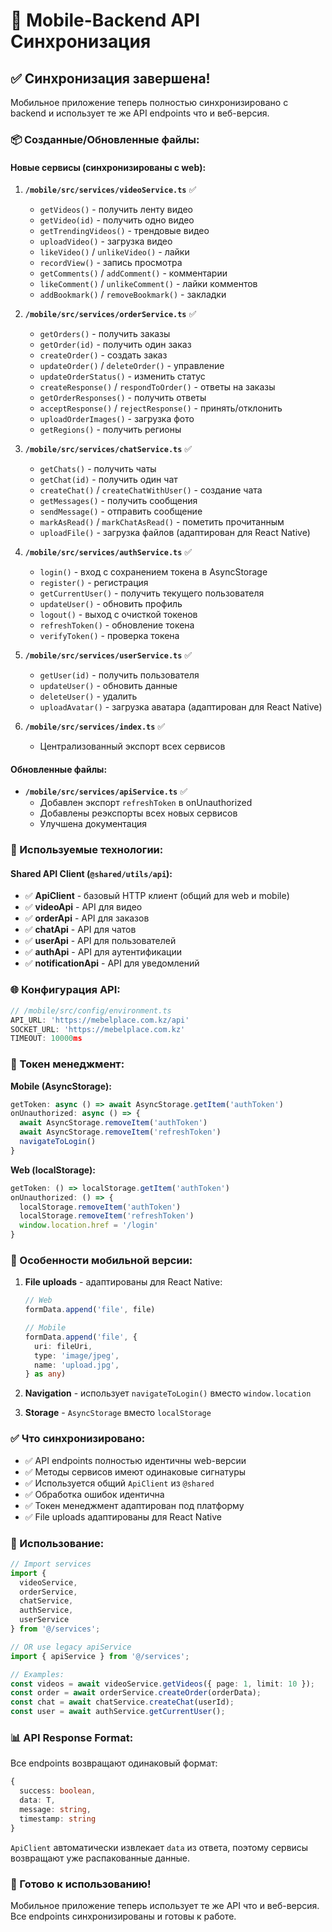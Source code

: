 # 🔄 Mobile-Backend API Синхронизация

## ✅ Синхронизация завершена!

Мобильное приложение теперь полностью синхронизировано с backend и использует те же API endpoints что и веб-версия.

### 📦 Созданные/Обновленные файлы:

#### Новые сервисы (синхронизированы с web):
1. **`/mobile/src/services/videoService.ts`** ✅
   - `getVideos()` - получить ленту видео
   - `getVideo(id)` - получить одно видео
   - `getTrendingVideos()` - трендовые видео
   - `uploadVideo()` - загрузка видео
   - `likeVideo()` / `unlikeVideo()` - лайки
   - `recordView()` - запись просмотра
   - `getComments()` / `addComment()` - комментарии
   - `likeComment()` / `unlikeComment()` - лайки комментов
   - `addBookmark()` / `removeBookmark()` - закладки

2. **`/mobile/src/services/orderService.ts`** ✅
   - `getOrders()` - получить заказы
   - `getOrder(id)` - получить один заказ
   - `createOrder()` - создать заказ
   - `updateOrder()` / `deleteOrder()` - управление
   - `updateOrderStatus()` - изменить статус
   - `createResponse()` / `respondToOrder()` - ответы на заказы
   - `getOrderResponses()` - получить ответы
   - `acceptResponse()` / `rejectResponse()` - принять/отклонить
   - `uploadOrderImages()` - загрузка фото
   - `getRegions()` - получить регионы

3. **`/mobile/src/services/chatService.ts`** ✅
   - `getChats()` - получить чаты
   - `getChat(id)` - получить один чат
   - `createChat()` / `createChatWithUser()` - создание чата
   - `getMessages()` - получить сообщения
   - `sendMessage()` - отправить сообщение
   - `markAsRead()` / `markChatAsRead()` - пометить прочитанным
   - `uploadFile()` - загрузка файлов (адаптирован для React Native)

4. **`/mobile/src/services/authService.ts`** ✅
   - `login()` - вход с сохранением токена в AsyncStorage
   - `register()` - регистрация
   - `getCurrentUser()` - получить текущего пользователя
   - `updateUser()` - обновить профиль
   - `logout()` - выход с очисткой токенов
   - `refreshToken()` - обновление токена
   - `verifyToken()` - проверка токена

5. **`/mobile/src/services/userService.ts`** ✅
   - `getUser(id)` - получить пользователя
   - `updateUser()` - обновить данные
   - `deleteUser()` - удалить
   - `uploadAvatar()` - загрузка аватара (адаптирован для React Native)

6. **`/mobile/src/services/index.ts`** ✅
   - Централизованный экспорт всех сервисов

#### Обновленные файлы:
- **`/mobile/src/services/apiService.ts`** ✅
  - Добавлен экспорт `refreshToken` в onUnauthorized
  - Добавлены реэкспорты всех новых сервисов
  - Улучшена документация

### 🔌 Используемые технологии:

#### Shared API Client (`@shared/utils/api`):
- ✅ **ApiClient** - базовый HTTP клиент (общий для web и mobile)
- ✅ **videoApi** - API для видео
- ✅ **orderApi** - API для заказов
- ✅ **chatApi** - API для чатов
- ✅ **userApi** - API для пользователей
- ✅ **authApi** - API для аутентификации
- ✅ **notificationApi** - API для уведомлений

### 🌐 Конфигурация API:

```typescript
// /mobile/src/config/environment.ts
API_URL: 'https://mebelplace.com.kz/api'
SOCKET_URL: 'https://mebelplace.com.kz'
TIMEOUT: 10000ms
```

### 🔑 Токен менеджмент:

**Mobile (AsyncStorage):**
```typescript
getToken: async () => await AsyncStorage.getItem('authToken')
onUnauthorized: async () => {
  await AsyncStorage.removeItem('authToken')
  await AsyncStorage.removeItem('refreshToken')
  navigateToLogin()
}
```

**Web (localStorage):**
```typescript
getToken: () => localStorage.getItem('authToken')
onUnauthorized: () => {
  localStorage.removeItem('authToken')
  localStorage.removeItem('refreshToken')
  window.location.href = '/login'
}
```

### 📱 Особенности мобильной версии:

1. **File uploads** - адаптированы для React Native:
   ```typescript
   // Web
   formData.append('file', file)
   
   // Mobile
   formData.append('file', {
     uri: fileUri,
     type: 'image/jpeg',
     name: 'upload.jpg',
   } as any)
   ```

2. **Navigation** - использует `navigateToLogin()` вместо `window.location`

3. **Storage** - `AsyncStorage` вместо `localStorage`

### ✅ Что синхронизировано:

- ✅ API endpoints полностью идентичны web-версии
- ✅ Методы сервисов имеют одинаковые сигнатуры
- ✅ Используется общий `ApiClient` из `@shared`
- ✅ Обработка ошибок идентична
- ✅ Токен менеджмент адаптирован под платформу
- ✅ File uploads адаптированы для React Native

### 🚀 Использование:

```typescript
// Import services
import { 
  videoService, 
  orderService, 
  chatService, 
  authService,
  userService 
} from '@/services';

// OR use legacy apiService
import { apiService } from '@/services';

// Examples:
const videos = await videoService.getVideos({ page: 1, limit: 10 });
const order = await orderService.createOrder(orderData);
const chat = await chatService.createChat(userId);
const user = await authService.getCurrentUser();
```

### 📊 API Response Format:

Все endpoints возвращают одинаковый формат:
```typescript
{
  success: boolean,
  data: T,
  message: string,
  timestamp: string
}
```

`ApiClient` автоматически извлекает `data` из ответа, поэтому сервисы возвращают уже распакованные данные.

### 🎯 Готово к использованию!

Мобильное приложение теперь использует те же API что и веб-версия. Все endpoints синхронизированы и готовы к работе.

